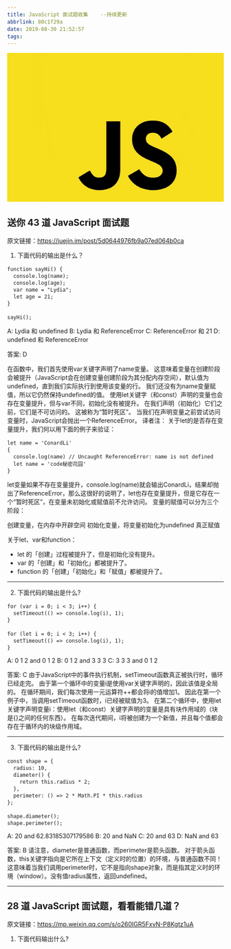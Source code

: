 ```yaml
---
title: JavaScript 面试题收集    --持续更新
abbrlink: 80c1f29a
date: 2019-08-30 21:52:57
tags:
---
```



![](/assets/blogImg/201908302202.jpg)

## 送你 43 道 JavaScript 面试题

原文链接：https://juejin.im/post/5d0644976fb9a07ed064b0ca

1. 下面代码的输出是什么？

```
function sayHi() {
  console.log(name);
  console.log(age);
  var name = "Lydia";
  let age = 21;
}

sayHi();
```
A: Lydia 和 undefined
B: Lydia 和 ReferenceError
C: ReferenceError 和 21
D: undefined 和 ReferenceError

答案: D
<!--more-->

在函数中，我们首先使用var关键字声明了name变量。 这意味着变量在创建阶段会被提升（JavaScript会在创建变量创建阶段为其分配内存空间），默认值为undefined，直到我们实际执行到使用该变量的行。 我们还没有为name变量赋值，所以它仍然保持undefined的值。
使用let关键字（和const）声明的变量也会存在变量提升，但与var不同，初始化没有被提升。 在我们声明（初始化）它们之前，它们是不可访问的。 这被称为“暂时死区”。 当我们在声明变量之前尝试访问变量时，JavaScript会抛出一个ReferenceError。
译者注：
关于let的是否存在变量提升，我们何以用下面的例子来验证：
```
let name = 'ConardLi'
{
  console.log(name) // Uncaught ReferenceError: name is not defined
  let name = 'code秘密花园'
}
```
let变量如果不存在变量提升，console.log(name)就会输出ConardLi，结果却抛出了ReferenceError，那么这很好的说明了，let也存在变量提升，但是它存在一个“暂时死区”，在变量未初始化或赋值前不允许访问。
变量的赋值可以分为三个阶段：

创建变量，在内存中开辟空间
初始化变量，将变量初始化为undefined
真正赋值

关于let、var和function：

- let 的「创建」过程被提升了，但是初始化没有提升。
- var 的「创建」和「初始化」都被提升了。
- function 的「创建」「初始化」和「赋值」都被提升了。

----

2. 下面代码的输出是什么?

```
for (var i = 0; i < 3; i++) {
  setTimeout(() => console.log(i), 1);
}

for (let i = 0; i < 3; i++) {
  setTimeout(() => console.log(i), 1);
}
```
A: 0 1 2 and 0 1 2
B: 0 1 2 and 3 3 3
C: 3 3 3 and 0 1 2

答案: C
由于JavaScript中的事件执行机制，setTimeout函数真正被执行时，循环已经走完。 由于第一个循环中的变量i是使用var关键字声明的，因此该值是全局的。 在循环期间，我们每次使用一元运算符++都会将i的值增加1。 因此在第一个例子中，当调用setTimeout函数时，i已经被赋值为3。
在第二个循环中，使用let关键字声明变量i：使用let（和const）关键字声明的变量是具有块作用域的（块是{}之间的任何东西）。 在每次迭代期间，i将被创建为一个新值，并且每个值都会存在于循环内的块级作用域。

----

3. 下面代码的输出是什么?

```
const shape = {
  radius: 10,
  diameter() {
    return this.radius * 2;
  },
  perimeter: () => 2 * Math.PI * this.radius
};

shape.diameter();
shape.perimeter();
```
A: 20 and 62.83185307179586
B: 20 and NaN
C: 20 and 63
D: NaN and 63

答案: B
请注意，diameter是普通函数，而perimeter是箭头函数。
对于箭头函数，this关键字指向是它所在上下文（定义时的位置）的环境，与普通函数不同！ 这意味着当我们调用perimeter时，它不是指向shape对象，而是指其定义时的环境（window）。没有值radius属性，返回undefined。

----



## 28 道 JavaScript 面试题，看看能错几道？

原文链接：https://mp.weixin.qq.com/s/o260IGR5FxvN-P8Kgtz1uA

1.  下面代码输出什么?

